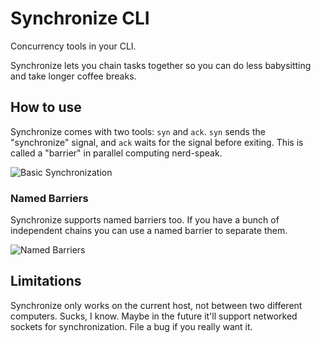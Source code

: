 # Synchronize CLI

Concurrency tools in your CLI.

Synchronize lets you chain tasks together so you can do less babysitting and take longer coffee breaks.

## How to use

Synchronize comes with two tools: `syn` and `ack`. `syn` sends the "synchronize" signal, and `ack` waits for the signal before exiting. This is called a "barrier" in parallel computing nerd-speak.

![Basic Synchronization](https://i.imgur.com/EBxUXGC.gif)

### Named Barriers

Synchronize supports named barriers too. If you have a bunch of independent chains you can use a named barrier to separate them.

![Named Barriers](https://i.imgur.com/lXPcKcb.gif)

## Limitations

Synchronize only works on the current host, not between two different computers. Sucks, I know. Maybe in the future it'll support networked sockets for synchronization. File a bug if you really want it.
